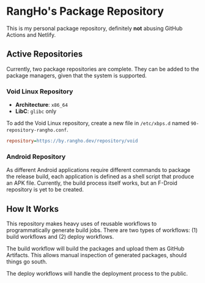 # RangHo's Package Repository

This is my personal package repository, definitely **not** abusing GitHub Actions and Netlify.

## Active Repositories

Currently, two package repositories are complete.
They can be added to the package managers, given that the system is supported.

### Void Linux Repository

- **Architecture**: `x86_64`
- **LibC**: `glibc` only

To add the Void Linux repository, create a new file in `/etc/xbps.d` named `90-repository-rangho.conf`.

``` ini
repository=https://by.rangho.dev/repository/void
```

### Android Repository

As different Android applications require different commands to package the release build, each application is defined as a shell script that produce an APK file.
Currently, the build process itself works, but an F-Droid repository is yet to be created.

## How It Works

This repository makes heavy uses of reusable workflows to programmatically generate build jobs.
There are two types of workflows: (1) build workflows and (2) deploy workflows.

The build workflow will build the packages and upload them as GitHub Artifacts.
This allows manual inspection of generated packages, should things go south.

The deploy workflows will handle the deployment process to the public.
